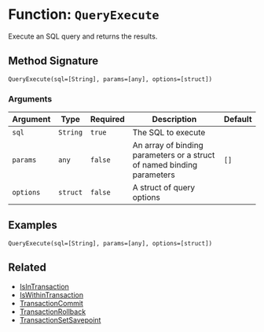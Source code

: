 [comment]: # (Note: This documentation is generated dynamically in the build process.  To modify the contents, change the javadoc on the _invoke method of the BIF class)

# Function: `QueryExecute`

Execute an SQL query and returns the results.

## Method Signature
```
QueryExecute(sql=[String], params=[any], options=[struct])
```
### Arguments

| Argument | Type | Required | Description | Default |
|----------|------|----------|-------------|---------|
| `sql` | `String` | `true` | The SQL to execute |  |
| `params` | `any` | `false` | An array of binding parameters or a struct of named binding parameters | `[]` |
| `options` | `struct` | `false` | A struct of query options |  |

## Examples

```
QueryExecute(sql=[String], params=[any], options=[struct])
```

## Related
  * [IsInTransaction](boxlang-language/reference/built-in-functions/IsInTransaction.md)
  * [IsWithinTransaction](boxlang-language/reference/built-in-functions/IsWithinTransaction.md)
  * [TransactionCommit](boxlang-language/reference/built-in-functions/TransactionCommit.md)
  * [TransactionRollback](boxlang-language/reference/built-in-functions/TransactionRollback.md)
  * [TransactionSetSavepoint](boxlang-language/reference/built-in-functions/TransactionSetSavepoint.md)
